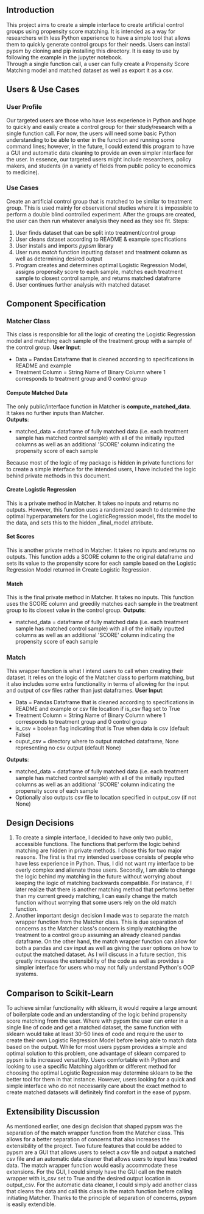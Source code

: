 ﻿## Introduction
This project aims to create a simple interface to create artificial control groups using propensity score matching. It is intended as a way for researchers with less Python experience to have a simple tool that allows them to quickly generate control groups for their needs. Users can install pypsm by cloning and pip installing this directory. It is easy to use by following the example in the jupyter notebook.  
Through a single function call, a user can fully create a Propensity Score Matching model and matched dataset as well as export it as a csv.

## Users & Use Cases
### User Profile
Our targeted users are those who have less experience in Python and hope to quickly and easily create a control group for their study/research with a single function call. For now, the users will need some basic Python understanding to be able to enter in the function and running some command lines; however, in the future, I could extend this program to have a GUI and automatic data cleaning to provide an even simpler interface for the user. In essence, our targeted users might include researchers, policy makers, and students (in a variety of fields from public policy to economics to medicine). 
### Use Cases
Create an artificial control group that is matched to be similar to treatment group. This is used mainly for observational studies where it is impossible to perform a double blind controlled experiment. After the groups are created, the user can then run whatever analysis they need as they see fit.
Steps:
1. User finds dataset that can be split into treatment/control group
2. User cleans dataset according to README & example specifications
3. User installs and imports *pypsm* library 
4. User runs *match* function inputting dataset and treatment column as well as determining desired output
5. Program creates and determines optimal Logistic Regression Model, assigns propensity score to each sample, matches each treatment sample to closest control sample, and returns matched dataframe
6. User continues further analysis with matched dataset 

## Component Specification

### Matcher Class
This class is responsible for all the logic of creating the Logistic Regression model and matching each sample of the treatment group with a sample of the control group. 
**User Input**:
- Data = Pandas Dataframe that is cleaned according to specifications in README and example
- Treatment Column = String Name of Binary Column where 1 corresponds to treatment group and 0 control group

#### Compute Matched Data
The only public/interface function in Matcher is **compute_matched_data**.  
It takes no further inputs than Matcher.  
**Outputs**:
- matched_data = dataframe of fully matched data (i.e. each treatment sample has matched control sample) with all of the initially inputted columns as well as an additional 'SCORE' column indicating the propensity score of each sample

Because most of the logic of my package is hidden in private functions for to create a simple interface for the intended users, I have included the logic behind private methods in this document.
#### Create Logistic Regression
This is a private method in Matcher.
It takes no inputs and returns no outputs. However,  this function uses a randomized search to determine the optimal hyperparameters for the LogisticRegression model, fits the model to the data, and sets this to the hidden _final_model attribute.
#### Set Scores
This is another private method in Matcher.
It takes no inputs and returns no outputs.  This function adds a SCORE column to the original dataframe and sets its value to the propensity score for each sample based on the Logistic Regression Model returned in Create Logistic Regression.
#### Match
This is the final private method in Matcher.
It takes no inputs. This function uses the SCORE column and greedily matches each sample in the treatment group to its closest value in the control group. 
**Outputs**:
- matched_data = dataframe of fully matched data (i.e. each treatment sample has matched control sample) with all of the initially inputted columns as well as an additional 'SCORE' column indicating the propensity score of each sample

### Match 
This wrapper function is what I intend users to call when creating their dataset. It relies on the logic of the Matcher class to perform matching, but it also includes some extra functionality in terms of allowing for the input and output of csv files rather than just dataframes.
**User Input**:
- Data = Pandas Dataframe that is cleaned according to specifications in README and example or csv file location if is_csv flag set to True
- Treatment Column = String Name of Binary Column where 1 corresponds to treatment group and 0 control group
- is_csv = boolean flag indicating that is True when data is csv (default False)
- ouput_csv = directory where to output matched dataframe, None representing no csv output (default None)

**Outputs**:
- matched_data = dataframe of fully matched data (i.e. each treatment sample has matched control sample) with all of the initially inputted columns as well as an additional 'SCORE' column indicating the propensity score of each sample
- Optionally also outputs csv file to location specified in output_csv (if not None)

## Design Decisions
1. To create a simple interface, I decided to have only two public, accessible functions. The functions that perform the logic behind matching are hidden in private methods. I chose this for two major reasons. The first is that my intended userbase consists of people who have less experience in Python. Thus, I did not want my interface to be overly complex and alienate those users. Secondly, I am able to change the logic behind my matching in the future without worrying about keeping the logic of matching backwards compatible. For instance, if I later realize that there is another matching method that performs better than my current greedy matching, I can easily change the match function without worrying that some users rely on the old match function. 
2. Another important design decision I made was to separate the match wrapper function from the Matcher class. This is due separation of concerns as the Matcher class's concern is simply matching the treatment to a control group assuming an already cleaned pandas dataframe. On the other hand, the match wrapper function can allow for both a pandas and csv input as well as giving the user options on how to output the matched dataset. As I will discuss in a future section, this greatly increases the extensibility of the code as well as provides a simpler interface for users who may not fully understand Python's OOP systems. 

## Comparison to Scikit-Learn
To achieve similar functionality with sklearn, it would require a large amount of boilerplate code and an understanding of the logic behind propensity score matching from the user. Where with pypsm the user can enter in a single line of code and get a matched dataset, the same function with sklearn would take at least 30-50 lines of code and require the user to create their own Logistic Regression Model before being able to match data based on the output. While for most users pypsm provides a simple and optimal solution to this problem, one advantage of sklearn compared to pypsm is its increased versatility. Users comfortable with Python and looking to use a specific Matching algorithm or different method for choosing the optimal Logistic Regression may determine sklearn to be the better tool for them in that instance. However, users looking for a quick and simple interface who do not necessarily care about the exact method to create matched datasets will definitely find comfort in the ease of pypsm. 

## Extensibility Discussion
As mentioned earlier, one design decision that shaped pypsm was the separation of the match wrapper function from the Matcher class. This allows for a better separation of concerns that also increases the extensibility of the project. Two future features that could be added to pypsm are a GUI that allows users to select a csv file and output a matched csv file and an automatic data cleaner that allows users to input less treated data. The match wrapper function would easily accommodate these extensions. For the GUI, I could simply have the GUI call on the match wrapper with is_csv set to True and the desired output location in output_csv. For the automatic data cleaner, I could simply add another class that cleans the data and call this class in the match function before calling initiating Matcher. Thanks to the principle of separation of concerns, pypsm is easily extendible. 
